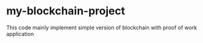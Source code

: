 # my-blockchain-project
This code mainly implement simple version of blockchain with proof of work application
